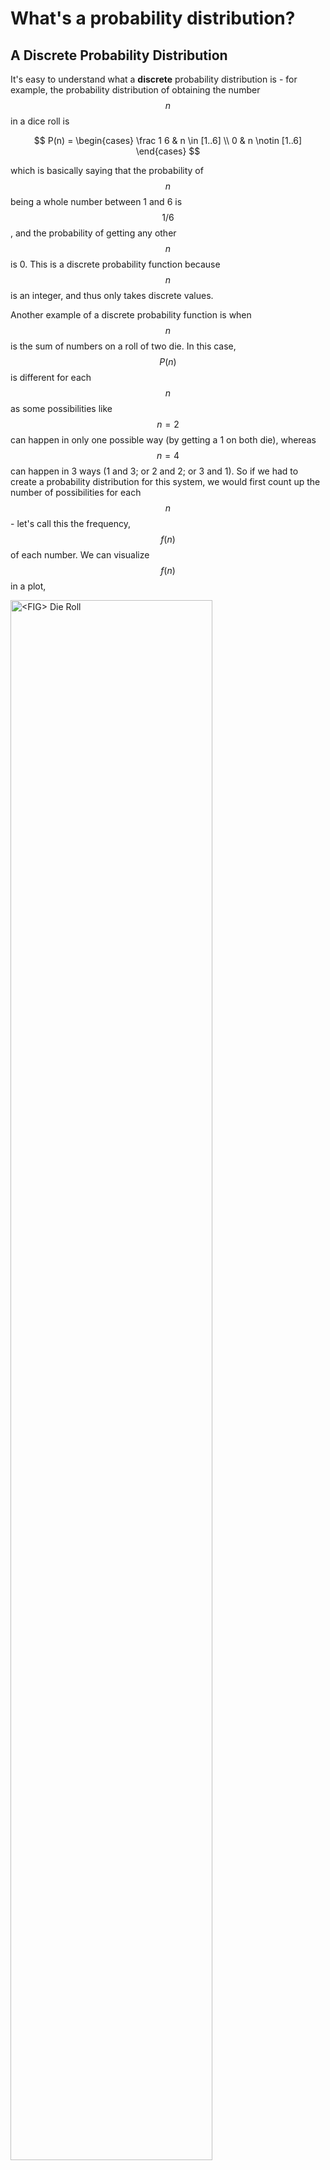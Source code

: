 # What's a probability distribution?

## A Discrete Probability Distribution

It's easy to understand what a __discrete__ probability distribution is - for example, the probability distribution of obtaining the number $$n$$ in a dice roll is

$$
P(n) = \begin{cases}
			\frac 1 6 & n \in [1..6] \\
			0         & n \notin [1..6] 
		\end{cases}
$$

which is basically saying that the probability of $$n$$ being a whole number between 1 and 6 is $$1/6$$, and the probability of getting any other $$n$$ is 0. This is a discrete probability function because $$n$$ is an integer, and thus only takes discrete values. 

Another example of a discrete probability function is when $$n$$ is the sum of numbers on a roll of two die. In this case, $$P(n)$$  is different for each $$n$$ as some possibilities like $$n=2$$ can happen in only one possible way (by getting a 1 on both die), whereas $$n=4$$ can happen in 3 ways (1 and 3; or 2 and 2; or 3 and 1). So if we had to create a probability distribution for this system, we would first count up the number of possibilities for each $$n$$ - let's call this the frequency, $$f(n)$$ of each number. We can visualize $$f(n)$$ in a plot,

<p>
	<img class="center" src="res/die_roll.png" alt="<FIG> Die Roll" style="width:80%"/>
</p>

The above is NOT the probability $$P(n)$$ that we are after - because we know that the sum of all probabilities should be 1, which clearly isn't the case for $$f(n)$$. But we can just get that by dividing $$f(n)$$ by the _total_ number of possibilities, $$N$$. For two die, that is $$N = 6 \times 6 = 36$$, but we could also express it as the _sum of all frequencies_,

$$
N = \sum_n f(n)
$$

which would equal to 36 in this case. So, by dividing $$f(n)$$ by $$\sum_n f(n)$$ we get our target probability distribution, $$P(n)$$. This process is called __normalization__ and is crucial for determining almost any probability distribution. So in general, if we have the function $$f(n)$$, we can get the probability as

$$
P(n) = \frac{f(n)}{\displaystyle\sum_{n} f(n)}
$$

Note that $$f(n)$$ does not necessarily have to be the frequency of $$n$$ - it could really be any function which is _proportional_ to $$P(n)$$, and the above definition of $$P(n)$$ would still hold. And it's easy to check that the sum is now equal to 1, since

$$
\sum_n P(n) = \frac{\displaystyle\sum_{n}f(n)}{\displaystyle\sum_{n} f(n)} = 1
$$

Once we have the probability function $$P(n)$$, we can calculate all sorts of probabilites. For example, the probability that $$n$$ will be between two integers $$a$$ and $$b$$ inclusive is simply the sum of the probabilities for each value of $$n$$ in that range, i.e.,

$$
Probability(a \leq n \leq b) = \sum_{n=a}^{b} P(n)
$$

### A Probability Density Function

What if instead of a discrete variable $$n$$, we had a continuous one, like temperature or weight? In that case, it doesn't make sense to ask what the probability is of $$x$$ being _exactly_ a particular number - there are infinite possible real numbers, after all, so the probability of $$x$$ being exactly any one of them is essentially zero! But it _does_ make sense to ask what the probability is that $$x$$ will be between a certain range of values. For example, one might say that there is 50% chance that the temperature tomorrow noon will be between 5 and 15, or 5% chance that it will be between 16 and 16.5. But how do we put all that information, for every possible range, in a single function? The answer is to use a __probability density function__. 

 What does that mean? Well, suppose $$x$$ is a continous quantity, and we have a probability density function, $$P(x)$$ which looks like

<p>
	<img class="center" src="res/probability_density.png" alt="<FIG> probability density" style="width:80%"/>
</p>

Now imagine that the thin sliver in the diagram, placed at $$x=x_0$$ and with a width of $$dx$$, is really, really thin - infinitesimally thin, to be precise. In that case, the probability that the value of $$x$$ will be in the range $$ x_0 \lt x \lt x_0 + dx $$, is given by

$$
Probability(x_0 \leq x \leq x_0 + dx) = P(x)dx
$$

So strictly speaking, it is not $$P(x)$$ which is the probability, but rather the quantity $$P(x)dx$$. That is why we call $$P(x)$$ the probability density at $$x$$, and the actual probability is only defined for ranges of $$x$$. But what about for large ranges of $$x$$, which are not infinitesimal? We do exactly what we did for the discrete case - sum up all the individual probabilities for each possible values over the range of values. And what do we call a sum over a continuous variable? Why, an integral, of course! Who knew calculus would come in handy one day? And so we have,

$$
Probability(a \leq x \leq b ) = \int_a^b P(x)dx
$$

And the fact that all probabilities must sum to 1 translates to

$$
\int_D P(x)dx = 1
$$

where $$D$$ denotes the __domain__ of $$P(x)$$, i.e., the entire range of possible values of $$x$$ for which $$P(x)$$ is defined. 
 
## Normalization of a Density Function

Just like in the discrete case, we often first calculate some density or frequency function $$f(x)$$, which is NOT $$P(x)$$, but proportional to it. We can get the probability density function by normalizing it in a similar way, except that we integrate instead of sum:

$$
P(\mathbf{x}) = \frac{f(\mathbf{x})}{\int_D f(\mathbf{x})d\mathbf{x}}
$$

For example, consider the __normal distribution function__, 

$$
f(x) = e^{-x^2}
$$

which is defined for all real numbers $$x$$. We first integrate it (or do a quick google search) to get

$$
N = \int_{-\infty}^{\infty} e^{-x^2} dx = \sqrt{\pi}
$$

and so we have

$$
P(x) = \frac{1}{N} e^{-x^2} = \frac{1}{\sqrt{\pi}} e^{-x^2}
$$

which satisfies all properties of a probability density function (integrating to 1 and always positive).
